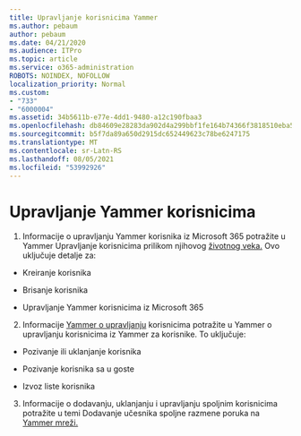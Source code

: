 ```yaml
---
title: Upravljanje korisnicima Yammer
ms.author: pebaum
author: pebaum
ms.date: 04/21/2020
ms.audience: ITPro
ms.topic: article
ms.service: o365-administration
ROBOTS: NOINDEX, NOFOLLOW
localization_priority: Normal
ms.custom:
- "733"
- "6000004"
ms.assetid: 34b5611b-e77e-4dd1-9480-a12c190fbaa3
ms.openlocfilehash: db84609e28283da902d4a299bbf1fe164b74366f3818510eba5f10d2ebbdf4f0
ms.sourcegitcommit: b5f7da89a650d2915dc652449623c78be6247175
ms.translationtype: MT
ms.contentlocale: sr-Latn-RS
ms.lasthandoff: 08/05/2021
ms.locfileid: "53992926"
---
```

# <a name="managing-yammer-users"></a>Upravljanje Yammer korisnicima

1. Informacije o upravljanju Yammer korisnika iz Microsoft 365 potražite u Yammer Upravljanje korisnicima prilikom njihovog [životnog veka.](https://docs.microsoft.com/yammer/manage-yammer-users/manage-users-across-their-lifecycle) Ovo uključuje detalje za:

  - Kreiranje korisnika

  - Brisanje korisnika

  - Upravljanje Yammer korisnicima iz Microsoft 365

2. Informacije [Yammer o upravljanju](https://docs.microsoft.com/yammer/manage-yammer-users/add-block-or-remove-users) korisnicima potražite u Yammer o upravljanju korisnicima iz Yammer za korisnike. To uključuje:

  - Pozivanje ili uklanjanje korisnika

  - Pozivanje korisnika sa u goste

  - Izvoz liste korisnika

3. Informacije o dodavanju, uklanjanju i upravljanju spoljnim korisnicima potražite u temi Dodavanje učesnika spoljne razmene poruka na [Yammer mreži.](https://docs.microsoft.com/yammer/work-with-external-users/add-external-participants)
